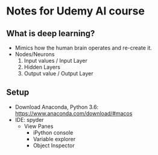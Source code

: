 # Notes for Udemy AI course

## What is deep learning?

- Mimics how the human brain operates and re-create it.
- Nodes/Neurons
  1. Input values / Input Layer
  2. Hidden Layers
  3. Output value / Output Layer

## Setup
- Download Anaconda, Python 3.6: https://www.anaconda.com/download/#macos
- IDE: spyder
  * View Panes
    - iPython console
    - Variable explorer
    - Object Inspector